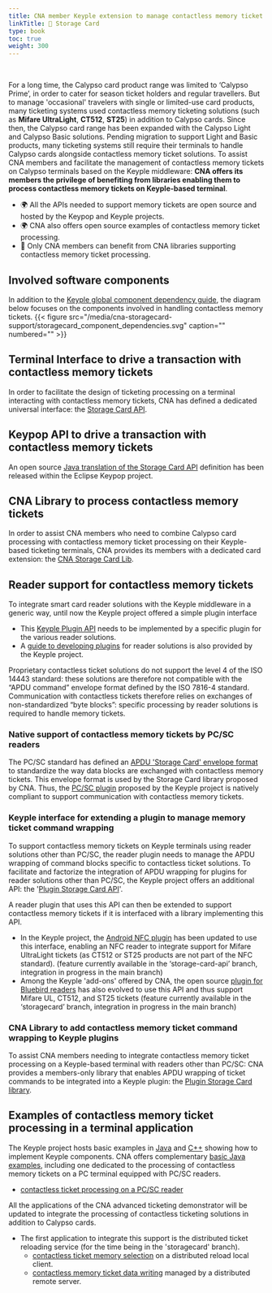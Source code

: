 ```yaml
---
title: CNA member Keyple extension to manage contactless memory ticket solutions
linkTitle: 🚫 Storage Card
type: book
toc: true
weight: 300
---
```


<br>

For a long time, the Calypso card product range was limited to ‘Calypso Prime’, in order to cater for season ticket holders and regular travellers. But to manage 'occasional' travelers with single or limited-use card products, many ticketing systems used contactless memory ticketing solutions (such as **Mifare UltraLight**, **CT512**, **ST25**) in addition to Calypso cards. Since then, the Calypso card range has been expanded with the Calypso Light and Calypso Basic solutions.
Pending migration to support Light and Basic products, many ticketing systems still require their terminals to handle Calypso cards alongside contactless memory ticket solutions.
To assist CNA members and facilitate the management of contactless memory tickets on Calypso terminals based on the Keyple middleware: **CNA offers its members the privilege of benefiting from libraries enabling them to process contactless memory tickets on Keyple-based terminal**.
- 🌍 All the APIs needed to support memory tickets are open source and hosted by the Keypop and Keyple projects.
- 🌍 CNA also offers open source examples of contactless memory ticket processing.
- 🚫 Only CNA members can benefit from CNA libraries supporting contactless memory ticket processing.

## Involved software components
In addition to the [Keyple global component dependency guide](https://keyple.org/components/overview/components-map/), the diagram below focuses on the components involved in handling contactless memory tickets.
{{< figure src="/media/cna-storagecard-support/storagecard_component_dependencies.svg" caption="" numbered="" >}}

## Terminal Interface to drive a transaction with contactless memory tickets
In order to facilitate the design of ticketing processing on a terminal interacting with contactless memory tickets, CNA has defined a dedicated universal interface: the [Storage Card API](https://terminal-api.calypsonet.org/specifications/card-layer-storagecard/storagecard-api/).

## Keypop API to drive a transaction with contactless memory tickets
An open source [Java translation of the Storage Card API](https://keypop.org/apis/card-layer-storagecard/storagecard-api/) definition has been released within the Eclipse Keypop project.

## CNA Library to process contactless memory tickets
In order to assist CNA members who need to combine Calypso card processing with contactless memory ticket processing on their Keyple-based ticketing terminals, CNA provides its members with a dedicated card extension: the [CNA Storage Card Lib](https://github.com/calypsonet/keyple-card-cna-storagecard-java-lib).

## Reader support for contactless memory tickets
To integrate smart card reader solutions with the Keyple middleware in a generic way, until now the Keyple project offered a simple plugin interface
- This [Keyple Plugin API](https://keyple.org/components/core/keyple-plugin-api/) needs to be implemented by a specific plugin for the various reader solutions.
- A [guide to developing plugins](https://keyple.org/learn/developer-guide/reader-plugin-add-on/) for reader solutions is also provided by the Keyple project.

Proprietary contactless ticket solutions do not support the level 4 of the ISO 14443 standard: these solutions are therefore not compatible with the “APDU command” envelope format defined by the ISO 7816-4 standard. Communication with contactless tickets therefore relies on exchanges of non-standardized “byte blocks”: specific processing by reader solutions is required to handle memory tickets.

### Native support of contactless memory tickets by PC/SC readers
The PC/SC standard has defined an [APDU 'Storage Card' envelope format](https://pcscworkgroup.com/Download/Specifications/pcsc3_v2.01.09.pdf) to standardize the way data blocks are exchanged with contactless memory tickets. This envelope format is used by the Storage Card library proposed by CNA.
Thus, the [PC/SC plugin](https://keyple.org/components/standard-reader-plugins/keyple-plugin-pcsc-lib/) proposed by the Keyple project is natively compliant to support communication with contactless memory tickets.

### Keyple interface for extending a plugin to manage memory ticket command wrapping
To support contactless memory tickets on Keyple terminals using reader solutions other than PC/SC, the reader plugin needs to manage the APDU wrapping of command blocks specific to contactless ticket solutions.
To facilitate and factorize the integration of APDU wrapping for plugins for reader solutions other than PC/SC, the Keyple project offers an additional API: the '[Plugin Storage Card API](https://keyple.org/components/core/keyple-plugin-storagecard-api/)'.

A reader plugin that uses this API can then be extended to support contactless memory tickets if it is interfaced with a library implementing this API.
- In the Keyple project, the [Android NFC plugin](https://github.com/eclipse-keyple/keyple-plugin-android-nfc-java-lib/tree/storage-card-api) has been updated to use this interface, enabling an NFC reader to integrate support for Mifare UltraLight tickets (as CT512 or ST25 products are not part of the NFC standard). (feature currently available in the ‘storage-card-api’ branch, integration in progress in the main branch)
- Among the Keyple 'add-ons' offered by CNA, the open source [plugin for Bluebird readers](https://github.com/calypsonet/keyple-plugin-cna-bluebird-specific-nfc-java-lib/tree/storagecard) has also evolved to use this API and thus support Mifare UL, CT512, and ST25 tickets (feature currently available in the ‘storagecard’ branch, integration in progress in the main branch)

### CNA Library to add contactless memory ticket command wrapping to Keyple plugins
To assist CNA members needing to integrate contactless memory ticket processing on a Keyple-based terminal with readers other than PC/SC: CNA provides a members-only library that enables APDU wrapping of ticket commands to be integrated into a Keyple plugin: the [Plugin Storage Card library](https://github.com/calypsonet/keyple-plugin-cna-storagecard-java-lib).

## Examples of contactless memory ticket processing in a terminal application
The Keyple project hosts basic examples in [Java](https://github.com/eclipse-keyple/keyple-java-example) and [C++](https://github.com/eclipse-keyple/keyple-cpp-example) showing how to implement Keyple components. CNA offers complementary [basic Java examples](https://github.com/calypsonet/keyple-cna-java-example), including one dedicated to the processing of contactless memory tickets on a PC terminal equipped with PC/SC readers.
- [contactless ticket processing on a PC/SC reader](https://github.com/calypsonet/keyple-cna-java-example/tree/main/storagecard-pcsc)

All the applications of the CNA advanced ticketing demonstrator will be updated to integrate the processing of contactless ticketing solutions in addition to Calypso cards.
- The first application to integrate this support is the distributed ticket reloading service (for the time being in the 'storagecard' branch).
  - [contactless ticket memory selection](https://github.com/calypsonet/keyple-demo-ticketing-reloading-remote/blob/storagecard/client/keyple-mobile-android/app/src/main/kotlin/org/calypsonet/keyple/demo/reload/remote/domain/TicketingService.kt#L65) on a distributed reload local client.
  - [contactless memory ticket data writing](https://github.com/calypsonet/keyple-demo-ticketing-reloading-remote/blob/storagecard/server/src/main/java/org/calypsonet/keyple/demo/reload/remote/server/card/CardRepository.java#L207) managed by a distributed remote server.
